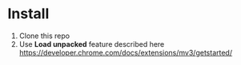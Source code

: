# Install

1. Clone this repo
2. Use **Load unpacked** feature described here https://developer.chrome.com/docs/extensions/mv3/getstarted/
